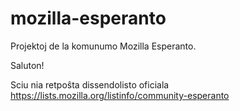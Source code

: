 mozilla-esperanto
=================

Projektoj de la komunumo Mozilla Esperanto.

Saluton!

Sciu nia retpoŝta dissendolisto oficiala https://lists.mozilla.org/listinfo/community-esperanto
